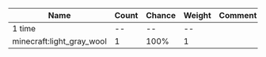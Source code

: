 | Name                      | Count | Chance | Weight | Comment |
| ------------------------- | ----- | ------ | ------ | ------- |
| 1 time                    |    -- |     -- |     -- |         |
| minecraft:light_gray_wool |     1 |   100% |      1 |         |
